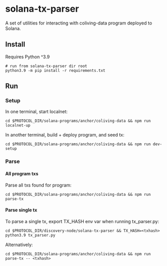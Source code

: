 # solana-tx-parser

A set of utilities for interacting with coliving-data program deployed to Solana.

## Install
Requires Python ^3.9
```
# run from solana-tx-parser dir root
python3.9 -m pip install -r requirements.txt
```

## Run
### Setup
In one terminal, start localnet:
```
cd $PROTOCOL_DIR/solana-programs/anchor/coliving-data && npm run localnet-up
```

In another terminal, build + deploy program, and seed tx:
```
cd $PROTOCOL_DIR/solana-programs/anchor/coliving-data && npm run dev-setup
```

### Parse
#### All program txs
Parse all txs found for program:
```
cd $PROTOCOL_DIR/solana-programs/anchor/coliving-data && npm run parse-tx
```

#### Parse single tx
To parse a single tx, export TX_HASH env var when running tx_parser.py:
```
cd $PROTOCOL_DIR/discovery-node/solana-tx-parser && TX_HASH=<txhash> python3.9 tx_parser.py
```
Alternatively:
```
cd $PROTOCOL_DIR/solana-programs/anchor/coliving-data && npm run parse-tx -- <txhash>
```
